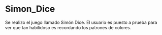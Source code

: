 # Simon_Dice
Se realizo el juego llamado Simón Dice. El usuario es puesto a prueba para ver que tan habilidoso es recordando los patrones de colores.
